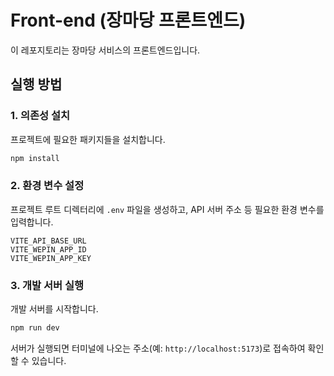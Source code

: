# Front-end (장마당 프론트엔드)

이 레포지토리는 장마당 서비스의 프론트엔드입니다.

## 실행 방법

### 1. 의존성 설치

프로젝트에 필요한 패키지들을 설치합니다.

```bash
npm install
```

### 2. 환경 변수 설정

프로젝트 루트 디렉터리에 `.env` 파일을 생성하고, API 서버 주소 등 필요한 환경 변수를 입력합니다.

```properties
VITE_API_BASE_URL
VITE_WEPIN_APP_ID
VITE_WEPIN_APP_KEY
```

### 3. 개발 서버 실행

개발 서버를 시작합니다.

```bash
npm run dev
```

서버가 실행되면 터미널에 나오는 주소(예: `http://localhost:5173`)로 접속하여 확인할 수 있습니다.

